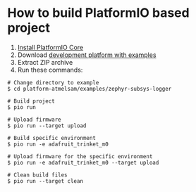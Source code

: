 How to build PlatformIO based project
=====================================

1. [Install PlatformIO Core](https://docs.platformio.org/page/core.html)
2. Download [development platform with examples](https://github.com/platformio/platform-atmelsam/archive/develop.zip)
3. Extract ZIP archive
4. Run these commands:

```shell
# Change directory to example
$ cd platform-atmelsam/examples/zephyr-subsys-logger

# Build project
$ pio run

# Upload firmware
$ pio run --target upload

# Build specific environment
$ pio run -e adafruit_trinket_m0

# Upload firmware for the specific environment
$ pio run -e adafruit_trinket_m0 --target upload

# Clean build files
$ pio run --target clean
```
